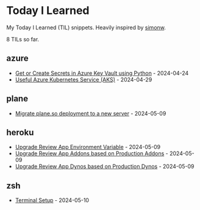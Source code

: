 # Today I Learned

My Today I Learned (TIL) snippets. Heavily inspired by [simonw](https://github.com/simonw/til).

<!-- count starts -->8<!-- count ends --> TILs so far.

<!-- index starts -->
## azure

* [Get or Create Secrets in Azure Key Vault using Python](https://github.com/mabdullahabid/til/blob/main/azure/get-or-create-secret-in-key-vault.md) - 2024-04-24
* [Useful Azure Kubernetes Service (AKS)](https://github.com/mabdullahabid/til/blob/main/azure/kubernetes.md) - 2024-04-29

## plane

* [Migrate plane.so deployment to a new server](https://github.com/mabdullahabid/til/blob/main/plane/migrate-to-new-server.md) - 2024-05-09

## heroku

* [Upgrade Review App Environment Variable](https://github.com/mabdullahabid/til/blob/main/heroku/update-review-app-ui-root-path.md) - 2024-05-09
* [Upgrade Review App Addons based on Production Addons](https://github.com/mabdullahabid/til/blob/main/heroku/upgrade-review-app-addons.md) - 2024-05-09
* [Upgrade Review App Dynos based on Production Dynos](https://github.com/mabdullahabid/til/blob/main/heroku/upgrade-review-app-dynos.md) - 2024-05-09

## zsh

* [Terminal Setup](https://github.com/mabdullahabid/til/blob/main/zsh/terminal-setup.md) - 2024-05-10
<!-- index ends -->